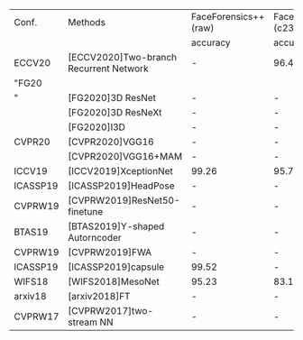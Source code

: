 <table>
    <tr>
        <td>Conf.</td>
        <td>Methods</td>
        <td>FaceForensics++ (raw)</td>
        <td>FaceForensics++ (c23)</td>
        <td>FaceForensics++ (c40)</td>
        <td>UADFV</td>
        <td>DeepfakeTIMIT-LQ</td>
        <td>DeepfakeTIMIT-HQ</td>
        <td>FaceForensic</td>
        <td>DFFD</td>
        <td>celeb-DF</td>
        <td>DFDC</td>
    </tr>
    <tr>
        <td></td>
        <td></td>
        <td>accuracy</td>
        <td>accuracy/AUC</td>
        <td>accuracy/AUC</td>
        <td>AUC</td>
        <td>AUC</td>
        <td>AUC</td>
        <td>accuracy</td>
        <td>AUC/EER</td>
        <td>AUC/EER</td>
        <td>AUC/EER</td>
    </tr>
    <tr>
        <td>ECCV20</td>
        <td>[ECCV2020]Two-branch Recurrent Network</td>
        <td>-</td>
        <td>96.43/99.12</td>
        <td>86.34/91.10</td>
        <td>-</td>
        <td>-</td>
        <td>-</td>
        <td>-</td>
        <td>-</td>
        <td>-</td>
        <td>-</td>
    </tr>
    <tr>
        <td>"FG20</td>
    </tr>
    <tr>
        <td>"</td>
        <td>[FG2020]3D ResNet</td>
        <td>-</td>
        <td>-</td>
        <td>83.86</td>
        <td>-</td>
        <td>-</td>
        <td>-</td>
        <td>-</td>
        <td>-</td>
        <td>-</td>
        <td>-</td>
    </tr>
    <tr>
        <td></td>
        <td>[FG2020]3D ResNeXt</td>
        <td>-</td>
        <td>-</td>
        <td>85.14</td>
        <td>-</td>
        <td>-</td>
        <td>-</td>
        <td>-</td>
        <td>-</td>
        <td>-</td>
        <td>-</td>
    </tr>
    <tr>
        <td></td>
        <td>[FG2020]I3D</td>
        <td>-</td>
        <td>-</td>
        <td>87.43</td>
        <td>-</td>
        <td>-</td>
        <td>-</td>
        <td>-</td>
        <td>-</td>
        <td>-</td>
        <td>-</td>
    </tr>
    <tr>
        <td>CVPR20</td>
        <td>[CVPR2020]VGG16</td>
        <td>-</td>
        <td>-</td>
        <td>-</td>
        <td>-</td>
        <td>-</td>
        <td>-</td>
        <td>-</td>
        <td>96.95/8.43</td>
        <td>-</td>
        <td>-</td>
    </tr>
    <tr>
        <td></td>
        <td>[CVPR2020]VGG16+MAM</td>
        <td>-</td>
        <td>-</td>
        <td>-</td>
        <td>-</td>
        <td>-</td>
        <td>-</td>
        <td>-</td>
        <td>99.67/2.66</td>
        <td>-</td>
        <td>-</td>
    </tr>
    <tr>
        <td>ICCV19</td>
        <td>[ICCV2019]XceptionNet</td>
        <td>99.26</td>
        <td>95.73/92.50</td>
        <td>81.00/86.75</td>
        <td>96.8</td>
        <td>-</td>
        <td>-</td>
        <td>-</td>
        <td>99.61/2.88</td>
        <td>83.60/28.55</td>
        <td>91.17/17.55</td>
    </tr>
    <tr>
        <td>ICASSP19</td>
        <td>[ICASSP2019]HeadPose</td>
        <td>-</td>
        <td>-</td>
        <td>-</td>
        <td>89</td>
        <td>-</td>
        <td>-</td>
        <td>-</td>
        <td>-</td>
        <td>-</td>
        <td>-</td>
    </tr>
    <tr>
        <td>CVPRW19</td>
        <td>[CVPRW2019]ResNet50-finetune</td>
        <td>-</td>
        <td>-</td>
        <td>-</td>
        <td>97.4</td>
        <td>99.9</td>
        <td>93.2</td>
        <td>-</td>
        <td>-</td>
        <td>-</td>
        <td>-</td>
    </tr>
    <tr>
        <td>BTAS19</td>
        <td>[BTAS2019]Y-shaped Autorncoder</td>
        <td>-</td>
        <td>-</td>
        <td>-</td>
        <td>-</td>
        <td>-</td>
        <td>-</td>
        <td>92.77</td>
        <td>-</td>
        <td>-</td>
        <td>-</td>
    </tr>
    <tr>
        <td>CVPRW19</td>
        <td>[CVPRW2019]FWA</td>
        <td>-</td>
        <td>-</td>
        <td>-</td>
        <td>97.4</td>
        <td>-</td>
        <td>-</td>
        <td>-</td>
        <td>-</td>
        <td>-</td>
        <td>-</td>
    </tr>
    <tr>
        <td>ICASSP19</td>
        <td>[ICASSP2019]capsule</td>
        <td>99.52</td>
        <td>-</td>
        <td>-</td>
        <td>99.9</td>
        <td>-</td>
        <td>-</td>
        <td>-</td>
        <td>-</td>
        <td>82.46/24.29</td>
        <td>87.45/21.39</td>
    </tr>
    <tr>
        <td>WIFS18</td>
        <td>[WIFS2018]MesoNet</td>
        <td>95.23</td>
        <td>83.1</td>
        <td>70.47</td>
        <td>84.3</td>
        <td>87.8</td>
        <td>68.4</td>
        <td>93.4</td>
        <td>-</td>
        <td>-</td>
        <td>-</td>
    </tr>
    <tr>
        <td>arxiv18</td>
        <td>[arxiv2018]FT</td>
        <td>-</td>
        <td>-</td>
        <td>-</td>
        <td>-</td>
        <td>-</td>
        <td>-</td>
        <td>92.6</td>
        <td>-</td>
        <td>-</td>
        <td>-</td>
    </tr>
    <tr>
        <td>CVPRW17</td>
        <td>[CVPRW2017]two-stream NN</td>
        <td>-</td>
        <td>-</td>
        <td>-</td>
        <td>85.1</td>
        <td>83.5</td>
        <td>73.5</td>
        <td>-</td>
        <td>-</td>
        <td>-</td>
        <td>-</td>
    </tr>
</table>
